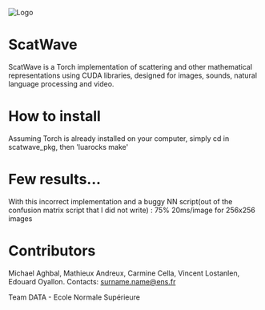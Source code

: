![Logo](https://github.com/edouardoyallon/scatwave/blob/master/logo.png)


# ScatWave

ScatWave is a Torch implementation of scattering and other mathematical representations using CUDA libraries, designed for images, sounds, natural language processing and video.

# How to install

Assuming Torch is already installed on your computer, simply cd in scatwave_pkg, then 'luarocks make'

# Few results...

With this incorrect implementation and a buggy NN script(out of the confusion matrix script that I did not write) : 75%
20ms/image for 256x256 images

# Contributors

Michael Aghbal, Mathieux Andreux, Carmine Cella, Vincent Lostanlen, Edouard Oyallon. Contacts: surname.name@ens.fr

Team DATA - Ecole Normale Supérieure
